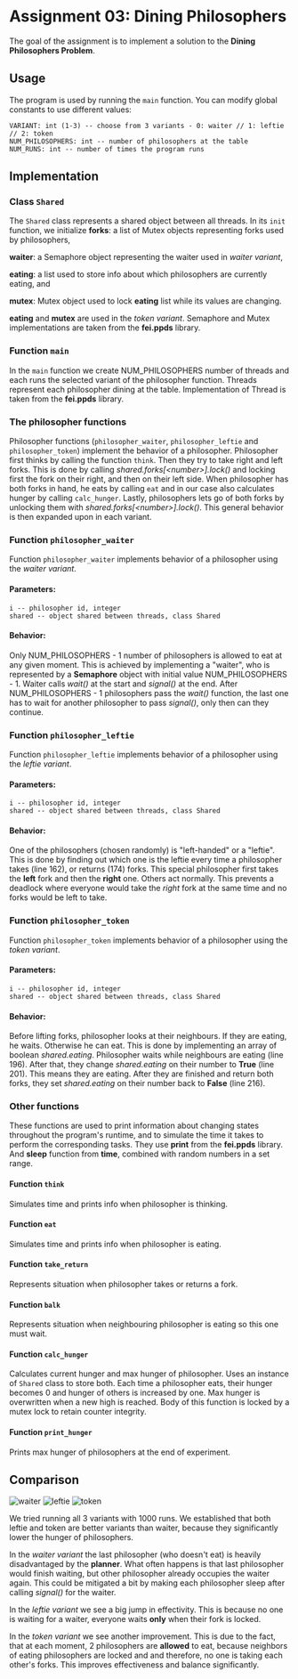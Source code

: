 # Assignment 03: Dining Philosophers

The goal of the assignment is to implement a solution to the **Dining Philosophers Problem**.

## Usage

The program is used by running the `main` function. You can modify global constants to use different values:
    
    VARIANT: int (1-3) -- choose from 3 variants - 0: waiter // 1: leftie // 2: token
    NUM_PHILOSOPHERS: int -- number of philosophers at the table
    NUM_RUNS: int -- number of times the program runs

## Implementation

### Class `Shared`
The `Shared` class represents a shared object between all threads.
In its `init` function, we initialize **forks**: a list of Mutex objects representing forks used by philosophers,

**waiter**: a Semaphore object representing the waiter used in *waiter variant*,

**eating**: a list used to store info about which philosophers are currently eating, and

**mutex**: Mutex object used to lock **eating** list while its values are changing.

**eating** and **mutex** are used in the *token variant*.
Semaphore and Mutex implementations are taken from the **fei.ppds** library.


### Function `main`

In the `main` function we create NUM_PHILOSOPHERS number of threads and each runs the selected variant of the
philosopher function. Threads represent  each philosopher dining at the table. Implementation of Thread is taken from
the **fei.ppds** library.

### The philosopher functions
Philosopher functions (`philosopher_waiter`, `philosopher_leftie` and `philosopher_token`) implement the behavior of a
philosopher. Philosopher first thinks by calling the function `think`. Then they try to take right and left forks.
This is done by calling *shared.forks[\<number\>].lock()* and locking first the fork on their right, and then on their
left side. When philosopher has both forks in hand, he eats by calling `eat` and in our case also calculates hunger
by calling `calc_hunger`. Lastly, philosophers lets go of both forks by unlocking them with *shared.forks[\<number\>].lock()*.
This general behavior is then expanded upon in each variant.

### Function `philosopher_waiter`

Function `philosopher_waiter` implements behavior of a philosopher using the *waiter variant*.

#### Parameters:

    i -- philosopher id, integer
    shared -- object shared between threads, class Shared

#### Behavior:

Only NUM_PHILOSOPHERS - 1 number of philosophers is allowed to eat at any given moment. This is achieved by implementing
a "waiter", who is represented by a **Semaphore** object with initial value NUM_PHILOSOPHERS - 1. Waiter calls *wait()*
at the start and *signal()* at the end. After NUM_PHILOSOPHERS - 1 philosophers pass the *wait()* function, the last one
has to wait for another philosopher to pass *signal()*, only then can they continue.

### Function `philosopher_leftie`

Function `philosopher_leftie` implements behavior of a philosopher using the *leftie variant*.

#### Parameters:

    i -- philosopher id, integer
    shared -- object shared between threads, class Shared

#### Behavior:

One of the philosophers (chosen randomly) is "left-handed" or a "leftie". This is done by finding out which one is the
leftie every time a philosopher takes (line 162), or returns (174) forks. This special philosopher first takes the **left** fork
and then the **right** one. Others act normally. This prevents a deadlock where everyone would take the *right* fork at the
same time and no forks would be left to take.

### Function `philosopher_token`

Function `philosopher_token` implements behavior of a philosopher using the *token variant*.

#### Parameters:

    i -- philosopher id, integer
    shared -- object shared between threads, class Shared

#### Behavior:

Before lifting forks, philosopher looks at their neighbours. If they are eating, he waits. Otherwise he can eat.
This is done by implementing an array of boolean *shared.eating*. Philosopher waits while neighbours are eating 
(line 196). After that, they change *shared.eating* on their number to **True** (line 201). This means they are eating.
After they are finished and return both forks, they set *shared.eating* on their number back to **False** (line 216).

### Other functions

These functions are used to print information about changing states throughout the program's runtime, and to simulate
the time it takes to perform the corresponding tasks. They use **print** from the **fei.ppds** library. And **sleep**
function from **time**, combined with random numbers in a set range.

#### Function `think`

Simulates time and prints info when philosopher is thinking.

#### Function `eat`

Simulates time and prints info when philosopher is eating.

#### Function `take_return`

Represents situation when philosopher takes or returns a fork.

#### Function `balk`

Represents situation when neighbouring philosopher is eating so this one must wait.

#### Function `calc_hunger`

Calculates current hunger and max hunger of philosopher. Uses an instance of `Shared` class to store both.
Each time a philosopher eats, their hunger becomes 0 and hunger of others is increased by one. Max hunger is overwritten
when a new high is reached. Body of this function is locked by a mutex lock to retain counter integrity.

#### Function `print_hunger`

Prints max hunger of philosophers at the end of experiment.

## Comparison

![waiter](https://github.com/MatyMasaryk/Masaryk_103043_feippds/blob/03/images/waiter.png)
![leftie](https://github.com/MatyMasaryk/Masaryk_103043_feippds/blob/03/images/leftie.png)
![token](https://github.com/MatyMasaryk/Masaryk_103043_feippds/blob/03/images/token.png)

We tried running all 3 variants with 1000 runs. We established that both leftie and token are better variants
than waiter, because they significantly lower the hunger of philosophers.

In the *waiter variant* the last philosopher (who doesn't eat) is heavily disadvantaged by the **planner**. What often
happens is that last philosopher would finish waiting, but other philosopher already occupies the waiter again.
This could be mitigated a bit by making each philosopher sleep after calling *signal()* for the waiter.

In the *leftie variant* we see a big jump in effectivity. This is because no one is waiting for a waiter, everyone waits
**only** when their fork is locked.

In the *token variant* we see another improvement. This is due to the fact, that at each moment, 2
philosophers are **allowed** to eat, because neighbors of eating philosophers are locked and and therefore, no one is
taking each other's forks. This improves effectiveness and balance significantly.